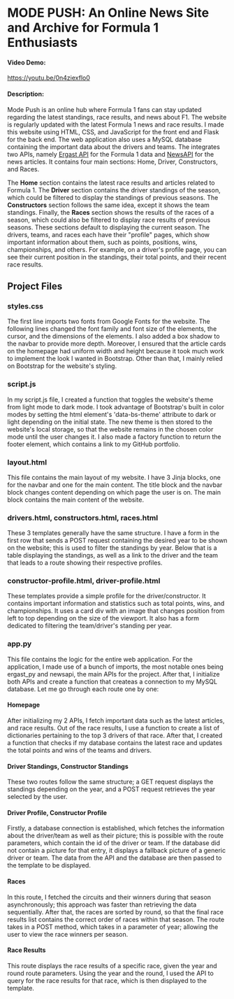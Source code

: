 # MODE PUSH: An Online News Site and Archive for Formula 1 Enthusiasts

#### Video Demo: 
https://youtu.be/0n4ziexflo0
#### Description: 
Mode Push is an online hub where Formula 1 fans can stay updated regarding the latest standings, race results, and news about F1. The website is regularly updated with the latest Formula 1 news and race results. I made this website using HTML, CSS, and JavaScript for the front end and Flask for the back end. The web application also uses a MySQL database containing the important data about the drivers and teams. The integrates two APIs, namely [Ergast API](https://ergast.com/mrd/) for the Formula 1 data and [NewsAPI](https://newsapi.org/) for the news articles. It contains four main sections: Home, Driver, Constructors, and Races. 

The **Home** section contains the latest race results and articles related to Formula 1. The **Driver** section contains the driver standings of the season, which could be filtered to display the standings of previous seasons. The **Constructors** section follows the same idea, except it shows the team standings. Finally, the **Races** section shows the results of the races of a season, which could also be filtered to display race results of previous seasons. These sections default to displaying the current season. The drivers, teams, and races each have their "profile" pages, which show important information about them, such as points, positions, wins, championships, and others. For example, on a driver's profile page, you can see their current position in the standings, their total points, and their recent race results.

## Project Files
### styles.css
The first line imports two fonts from Google Fonts for the website. The following lines changed the font family and font size of the elements, the cursor, and the dimensions of the elements. I also added a box shadow to the navbar to provide more depth. Moreover, I ensured that the article cards on the homepage had uniform width and height because it took much work to implement the look I wanted in Bootstrap. Other than that, I mainly relied on Bootstrap for the website's styling. 

### script.js
In my script.js file, I created a function that toggles the website's theme from light mode to dark mode. I took advantage of Bootstrap's built in color modes by setting the html element's 'data-bs-theme' attribute to dark or light depending on the initial state. The new theme is then stored to the website's local storage, so that the website remains in the chosen color mode until the user changes it. I also made a factory function to return the footer element, which contains a link to my GitHub portfolio.

### layout.html
This file contains the main layout of my website. I have 3 Jinja blocks, one for the navbar and one for the main content. The title block and the navbar block changes content depending on which page the user is on. The main block contains the main content of the website. 

### drivers.html, constructors.html, races.html
These 3 templates generally have the same structure. I have a form in the first row that sends a POST request containing the desired year to be shown on the website; this is used to filter the standings by year. Below that is a table displaying the standings, as well as a link to the driver and the team that leads to a route showing their respective profiles. 

### constructor-profile.html, driver-profile.html
These templates provide a simple profile for the driver/constructor. It contains important information and statistics such as total points, wins, and championships. It uses a card div with an image that changes position from left to top depending on the size of the viewport. It also has a form dedicated to filtering the team/driver's standing per year. 

### app.py 
This file contains the logic for the entire web application. For the application, I made use of a bunch of imports, the most notable ones being ergast_py and newsapi, the main APIs for the project. After that, I initialize both APIs and create a function that createas a connection to my MySQL database. Let me go through each route one by one:

#### Homepage
After initializing my 2 APIs, I fetch important data such as the latest articles, and race results. Out of the race results, I use a function to create a list of dictionaries pertaining to the top 3 drivers of that race. After that, I created a function that checks if my database contains the latest race and updates the total points and wins of the teams and drivers. 

#### Driver Standings, Constructor Standings
These two routes follow the same structure; a GET request displays the standings depending on the year, and a POST request retrieves the year selected by the user. 

#### Driver Profile, Constructor Profile
Firstly, a database connection is established, which fetches the information about the driver/team as well as their picture; this is possible with the route parameters, which contain the id of the driver or team. If the database did not contain a picture for that entry, it displays a fallback picture of a generic driver or team. The data from the API and the database are then passed to the template to be displayed.

#### Races
In this route, I fetched the circuits and their winners during that season asynchronously; this approach was faster than retrieving the data sequentially. After that, the races are sorted by round, so that the final race results list contains the correct order of races within that season. The route takes in a POST method, which takes in a parameter of year; allowing the user to view the race winners per season.

#### Race Results
This route displays the race results of a specific race, given the year and round route parameters. Using the year and the round, I used the API to query for the race results for that race, which is then displayed to the template.
